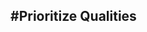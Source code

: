#Prioritize Qualities
--------------------------------------------------------------------------------
